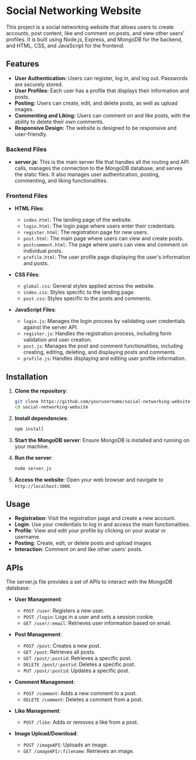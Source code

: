 # Social Networking Website

This project is a social networking website that allows users to create accounts, post content, like and comment on posts, and view other users' profiles. It is built using Node.js, Express, and MongoDB for the backend, and HTML, CSS, and JavaScript for the frontend.

## Features

- **User Authentication:** Users can register, log in, and log out. Passwords are securely stored.
- **User Profiles:** Each user has a profile that displays their information and posts.
- **Posting:** Users can create, edit, and delete posts, as well as upload images.
- **Commenting and Liking:** Users can comment on and like posts, with the ability to delete their own comments.
- **Responsive Design:** The website is designed to be responsive and user-friendly.

### Backend Files

- **server.js**: This is the main server file that handles all the routing and API calls, manages the connection to the MongoDB database, and serves the static files. It also manages user authentication, posting, commenting, and liking functionalities.

### Frontend Files

- **HTML Files**:
  - `index.html`: The landing page of the website.
  - `login.html`: The login page where users enter their credentials.
  - `register.html`: The registration page for new users.
  - `post.html`: The main page where users can view and create posts.
  - `postcomment.html`: The page where users can view and comment on individual posts.
  - `profile.html`: The user profile page displaying the user's information and posts.

- **CSS Files**:
  - `global.css`: General styles applied across the website.
  - `index.css`: Styles specific to the landing page.
  - `post.css`: Styles specific to the posts and comments.

- **JavaScript Files**:
  - `login.js`: Manages the login process by validating user credentials against the server API.
  - `register.js`: Handles the registration process, including form validation and user creation.
  - `post.js`: Manages the post and comment functionalities, including creating, editing, deleting, and displaying posts and comments.
  - `profile.js`: Handles displaying and editing user profile information.

## Installation

1. **Clone the repository**:
    ```bash
    git clone https://github.com/yourusername/social-networking-website.git
    cd social-networking-website
    ```

2. **Install dependencies**:
    ```bash
    npm install
    ```

3. **Start the MongoDB server**:
    Ensure MongoDB is installed and running on your machine.

4. **Run the server**:
    ```bash
    node server.js
    ```

5. **Access the website**:
    Open your web browser and navigate to `http://localhost:3000`.

## Usage

- **Registration**: Visit the registration page and create a new account.
- **Login**: Use your credentials to log in and access the main functionalities.
- **Profile**: View and edit your profile by clicking on your avatar or username.
- **Posting**: Create, edit, or delete posts and upload images.
- **Interaction**: Comment on and like other users' posts.

## APIs

The server.js file provides a set of APIs to interact with the MongoDB database:

- **User Management**:
  - `POST /user`: Registers a new user.
  - `POST /login`: Logs in a user and sets a session cookie.
  - `GET /user/:email`: Retrieves user information based on email.

- **Post Management**:
  - `POST /post`: Creates a new post.
  - `GET /post`: Retrieves all posts.
  - `GET /post/:postid`: Retrieves a specific post.
  - `DELETE /post/:postid`: Deletes a specific post.
  - `PUT /post/:postid`: Updates a specific post.

- **Comment Management**:
  - `POST /comment`: Adds a new comment to a post.
  - `DELETE /comment`: Deletes a comment from a post.

- **Like Management**:
  - `POST /like`: Adds or removes a like from a post.

- **Image Upload/Download**:
  - `POST /imageAPI`: Uploads an image.
  - `GET /imageAPI/:filename`: Retrieves an image.

